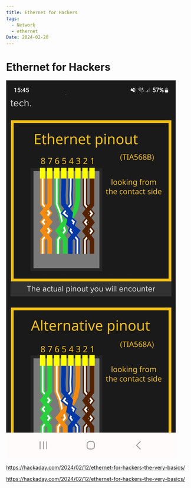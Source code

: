 ```yaml
---
title: Ethernet for Hackers
tags:
  - Network
  - ethernet
Date: 2024-02-20
---
```

# Ethernet for Hackers

![](../_asset/2024-02-20_EthernetforHackers_image_1.jpg)

<https://hackaday.com/2024/02/12/ethernet-for-hackers-the-very-basics/>

<https://hackaday.com/2024/02/12/ethernet-for-hackers-the-very-basics/>